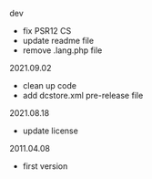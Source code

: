dev
- fix PSR12 CS
- update readme file
- remove .lang.php file

2021.09.02
- clean up code
- add dcstore.xml pre-release file

2021.08.18
- update license

2011.04.08
- first version